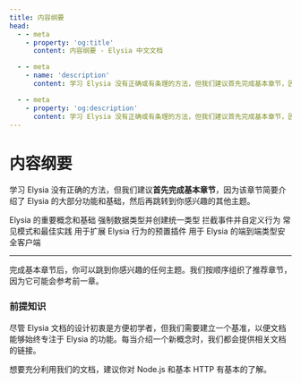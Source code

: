 ```yaml
---
title: 内容纲要
head:
  - - meta
    - property: 'og:title'
      content: 内容纲要 - Elysia 中文文档

  - - meta
    - name: 'description'
      content: 学习 Elysia 没有正确或有条理的方法，但我们建议首先完成基本章节，因为该章节简要介绍了 Elysia 的大部分功能和基础，然后再跳转到你感兴趣的其他主题。完成基本章节后，你可以跳转到任何感兴趣的主题。不过，我们建议你遵循本章的顺序，因为本章可能会引用前一章的内容。

  - - meta
    - property: 'og:description'
      content: 学习 Elysia 没有正确或有条理的方法，但我们建议首先完成基本章节，因为该章节简要介绍了 Elysia 的大部分功能和基础，然后再跳转到你感兴趣的其他主题。完成基本章节后，你可以跳转到任何感兴趣的主题。不过，我们建议你遵循本章的顺序，因为本章可能会引用前一章的内容。
---
```


<script setup>
    import Card from '../components/nearl/card.vue'
    import Deck from '../components/nearl/card-deck.vue'
</script>

# 内容纲要

学习 Elysia 没有正确的方法，但我们建议**首先完成基本章节**，因为该章节简要介绍了 Elysia 的大部分功能和基础，然后再跳转到你感兴趣的其他主题。

<Deck>
    <Card title="基础" href="/essential/route">
        Elysia 的重要概念和基础
    </Card>
    <Card title="校验" href="/validation/overview">
        强制数据类型并创建统一类型
    </Card>
    <Card title="生命周期" href="/life-cycle/overview">
        拦截事件并自定义行为
    </Card>
    <Card title="模式" href="/patterns/group">
        常见模式和最佳实践
    </Card>
    <Card title="插件" href="/plugins/overview">
        用于扩展 Elysia 行为的预置插件
    </Card>
    <Card title="Eden" href="/eden/overview">
        用于 Elysia 的端到端类型安全客户端
    </Card>
</Deck>

---

完成基本章节后，你可以跳到你感兴趣的任何主题。我们按顺序组织了推荐章节，因为它可能会参考前一章。

### 前提知识

尽管 Elysia 文档的设计初衷是方便初学者，但我们需要建立一个基准，以便文档能够始终专注于 Elysia 的功能。每当介绍一个新概念时，我们都会提供相关文档的链接。

想要充分利用我们的文档，建议你对 Node.js 和基本 HTTP 有基本的了解。
